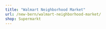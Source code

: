```yaml
---
title: "Walmart Neighborhood Market"
url: /new-bern/walmart-neighborhood-market/
shop: Supermarkt
---
```

